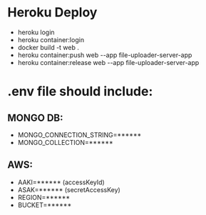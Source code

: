 # Heroku Deploy
 - heroku login
 - heroku container:login
 - docker build -t web .
 - heroku container:push web --app file-uploader-server-app
 - heroku container:release web --app file-uploader-server-app

# .env file should include:
## MONGO DB:
* MONGO_CONNECTION_STRING=******
* MONGO_COLLECTION=******

## AWS:
* AAKI=****** (accessKeyId)
* ASAK=****** (secretAccessKey)
* REGION=******
* BUCKET=******
